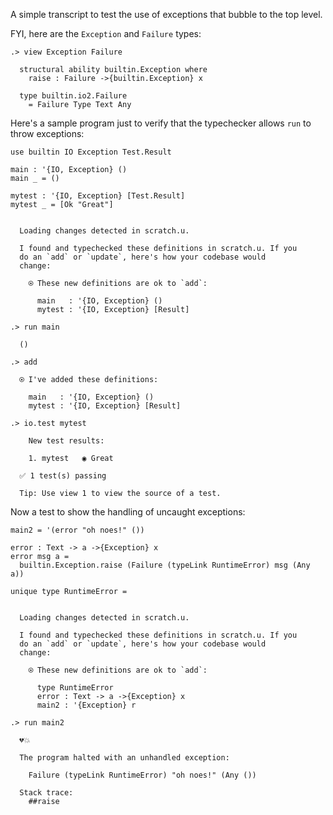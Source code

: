 
A simple transcript to test the use of exceptions that bubble to the top level.

FYI, here are the `Exception` and `Failure` types:

```ucm
.> view Exception Failure

  structural ability builtin.Exception where
    raise : Failure ->{builtin.Exception} x
  
  type builtin.io2.Failure
    = Failure Type Text Any

```
Here's a sample program just to verify that the typechecker allows `run` to throw exceptions:

```unison
use builtin IO Exception Test.Result

main : '{IO, Exception} ()
main _ = ()

mytest : '{IO, Exception} [Test.Result]
mytest _ = [Ok "Great"]
```

```ucm

  Loading changes detected in scratch.u.

  I found and typechecked these definitions in scratch.u. If you
  do an `add` or `update`, here's how your codebase would
  change:
  
    ⍟ These new definitions are ok to `add`:
    
      main   : '{IO, Exception} ()
      mytest : '{IO, Exception} [Result]

```
```ucm
.> run main

  ()

.> add

  ⍟ I've added these definitions:
  
    main   : '{IO, Exception} ()
    mytest : '{IO, Exception} [Result]

.> io.test mytest

    New test results:
  
    1. mytest   ◉ Great
  
  ✅ 1 test(s) passing
  
  Tip: Use view 1 to view the source of a test.

```
Now a test to show the handling of uncaught exceptions:

```unison
main2 = '(error "oh noes!" ())

error : Text -> a ->{Exception} x
error msg a =
  builtin.Exception.raise (Failure (typeLink RuntimeError) msg (Any a))

unique type RuntimeError =
```

```ucm

  Loading changes detected in scratch.u.

  I found and typechecked these definitions in scratch.u. If you
  do an `add` or `update`, here's how your codebase would
  change:
  
    ⍟ These new definitions are ok to `add`:
    
      type RuntimeError
      error : Text -> a ->{Exception} x
      main2 : '{Exception} r

```
```ucm
.> run main2

  💔💥
  
  The program halted with an unhandled exception:
  
    Failure (typeLink RuntimeError) "oh noes!" (Any ())
  
  Stack trace:
    ##raise

```
